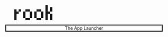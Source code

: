 <!-- HEADER -->
```
                  ▄
    ▄ ▄  ▄▄   ▄▄  █ █
    █▀  █  █ █  █ █▀▄
    █   ▀▄▄▀ ▀▄▄▀ █ █
```

<p style="border: solid; text-align: center;">The App Launcher</p>